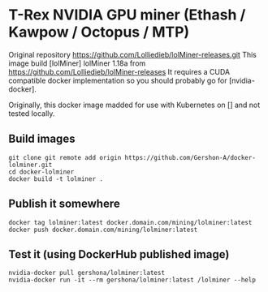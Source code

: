 # T-Rex NVIDIA GPU miner (Ethash / Kawpow / Octopus / MTP)
Original repository
https://github.com/Lolliedieb/lolMiner-releases.git
This image build [lolMiner] lolMiner 1.18a from https://github.com/Lolliedieb/lolMiner-releases
It requires a CUDA compatible docker implementation so you should probably go
for [nvidia-docker].

Originally, this docker image madded for use with Kubernetes on [] and not tested locally.

## Build images

```
git clone git remote add origin https://github.com/Gershon-A/docker-lolminer.git
cd docker-lolminer
docker build -t lolminer .
```

## Publish it somewhere

```
docker tag lolminer:latest docker.domain.com/mining/lolminer:latest
docker push docker.domain.com/mining/lolminer:latest
```

## Test it (using DockerHub published image)

```
nvidia-docker pull gershona/lolminer:latest
nvidia-docker run -it --rm gershona/lolminer:latest /lolminer --help
```
